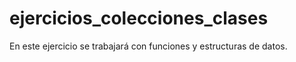 # ejercicios_colecciones_clases
En este ejercicio se trabajará con funciones y estructuras de datos.
